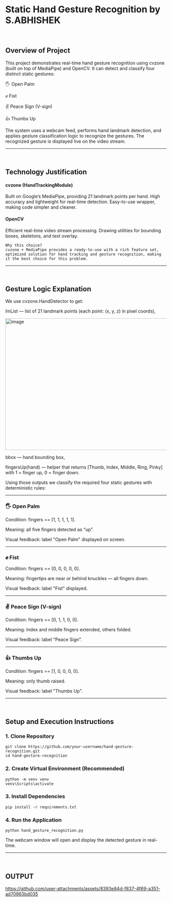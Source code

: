 # Static Hand Gesture Recognition by S.ABHISHEK

<br>

## Overview of Project

This project demonstrates real-time hand gesture recognition using cvzone (built on top of MediaPipe) and OpenCV.
It can detect and classify four distinct static gestures:

🖐 Open Palm

✊ Fist

✌ Peace Sign (V-sign)

👍 Thumbs Up

The system uses a webcam feed, performs hand landmark detection, and applies gesture classification logic to recognize the gestures. The recognized gesture is displayed live on the video stream.

<hr>

<br>

## Technology Justification

#### cvzone (HandTrackingModule)
Built on Google’s MediaPipe, providing 21 landmark points per hand.
High accuracy and lightweight for real-time detection.
Easy-to-use wrapper, making code simpler and cleaner.

#### OpenCV
Efficient real-time video stream processing.
Drawing utilities for bounding boxes, skeletons, and text overlay.

```
Why this choice?
cvzone + MediaPipe provides a ready-to-use with a rich feature set, optimized solution for hand tracking and gesture recognition, making it the best choice for this problem.
```

<hr>

<br>


## Gesture Logic Explanation
We use cvzone.HandDetector to get:

lmList — list of 21 landmark points (each point: (x, y, z) in pixel coords),

<img width="850" height="412" alt="image" src="https://github.com/user-attachments/assets/826c2391-7dc2-4ac8-85c6-4e8803a25949" />

bbox — hand bounding box,

fingersUp(hand) — helper that returns [Thumb, Index, Middle, Ring, Pinky] with 1 = finger up, 0 = finger down.

Using those outputs we classify the required four static gestures with deterministic rules:

<hr>

### 🖐 Open Palm

Condition: fingers == [1, 1, 1, 1, 1].

Meaning: all five fingers detected as “up”.

Visual feedback: label "Open Palm" displayed on screen.

<hr>

### ✊ Fist

Condition: fingers == [0, 0, 0, 0, 0].

Meaning: fingertips are near or behind knuckles — all fingers down.

Visual feedback: label "Fist" displayed.

<hr>

### ✌ Peace Sign (V-sign)

Condition: fingers == [0, 1, 1, 0, 0].

Meaning: Index and middle fingers extended, others folded.

Visual feedback: label "Peace Sign".

<hr>

### 👍 Thumbs Up

Condition: fingers == [1, 0, 0, 0, 0].

Meaning: only thumb raised.

Visual feedback: label "Thumbs Up".


<hr>

<br>

## Setup and Execution Instructions

### 1. Clone Repository
```
git clone https://github.com/your-username/hand-gesture-recognition.git
cd hand-gesture-recognition
```

### 2. Create Virtual Environment (Recommended)
```
python -m venv venv
venv\Scripts\activate      
```

### 3. Install Dependencies
```
pip install -r requirements.txt
```

### 4. Run the Application
```
python hand_gesture_recognition.py
```

The webcam window will open and display the detected gesture in real-time.

<hr>
<br>

## OUTPUT
https://github.com/user-attachments/assets/8393e84d-f837-4f69-a351-ad70963bd035




